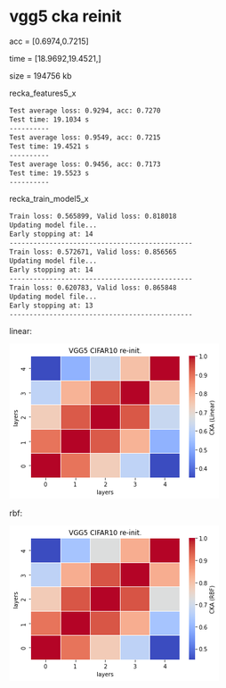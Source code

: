 # vgg5 cka reinit
acc = [0.6974,0.7215]

time = [18.9692,19.4521,]

size = 194756 kb

recka_features5_x
```
Test average loss: 0.9294, acc: 0.7270
Test time: 19.1034 s
----------
Test average loss: 0.9549, acc: 0.7215
Test time: 19.4521 s
----------
Test average loss: 0.9456, acc: 0.7173
Test time: 19.5523 s
----------
```

recka_train_model5_x
```
Train loss: 0.565899, Valid loss: 0.818018
Updating model file...
Early stopping at: 14
----------------------------------------------
Train loss: 0.572671, Valid loss: 0.856565
Updating model file...
Early stopping at: 14
----------------------------------------------
Train loss: 0.620783, Valid loss: 0.865848
Updating model file...
Early stopping at: 13
----------------------------------------------
```

linear:

![recka5linear](recka5linear.png)

rbf:

![recka5rbf](recka5rbf.png)
